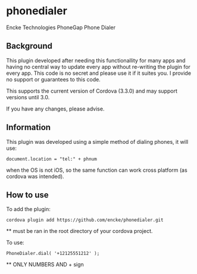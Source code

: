 phonedialer
===========

Encke Technologies PhoneGap Phone Dialer

Background
--------------------------------------------------

This plugin developed after needing this functionallity for many apps and having no central way to update every app without re-writing the plugin for every app. This code is no secret and please use it if it suites you. I provide no support or guarantees to this code.

This supports the current version of Cordova (3.3.0) and may support versions until 3.0.

If you have any changes, please advise.

Information
--------------------------------------------------
This plugin was developed using a simple method of dialing phones, it will use:

	document.location = "tel:" + phnum

when the OS is not iOS, so the same function can work cross platform (as cordova was intended).

How to use
--------------------------------------------------
To add the plugin:

	cordova plugin add https://github.com/encke/phonedialer.git
	
** must be ran in the root directory of your cordova project.

To use:

	PhoneDialer.dial( '+12125551212' );
	
** ONLY NUMBERS AND + sign
